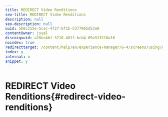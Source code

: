 ```yaml
---
title: REDIRECT Video Renditions
seo-title: REDIRECT Video Renditions
description: null
seo-description: null
uuid: 5b0c315e-5cec-4727-bf1b-5377965d53a8
contentOwner: jsyal
discoiquuid: a28ee4bf-3218-481f-bcb4-09a313210a16
noindex: true
redirecttarget: /content/help/en/experience-manager/6-4/screens/using/generating-renditions
index: y
internal: n
snippet: y
---
```


# REDIRECT Video Renditions{#redirect-video-renditions}

